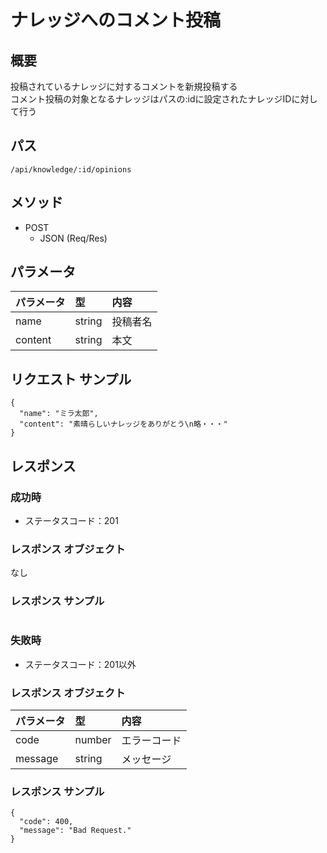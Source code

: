 # ナレッジへのコメント投稿

## 概要
投稿されているナレッジに対するコメントを新規投稿する  
コメント投稿の対象となるナレッジはパスの:idに設定されたナレッジIDに対して行う

## パス
```/api/knowledge/:id/opinions```

## メソッド
- POST
    - JSON (Req/Res)

## パラメータ
| パラメータ | 型                 | 内容                   |
|:-----------|:-------------------|:-----------------------|
| name       | string             | 投稿者名               |
| content    | string             | 本文                   |

## リクエスト サンプル
```
{
  "name": "ミラ太郎",
  "content": "素晴らしいナレッジをありがとう\n略・・・"
}
```

## レスポンス

### 成功時
- ステータスコード：201

### レスポンス オブジェクト
なし

### レスポンス サンプル
```
```

### 失敗時
- ステータスコード：201以外

### レスポンス オブジェクト
| パラメータ | 型         | 内容                   |
|:-----------|:-----------|:-----------------------|
| code       | number     | エラーコード           |
| message    | string     | メッセージ             |

### レスポンス サンプル
```
{
  "code": 400,
  "message": "Bad Request."
}
```

